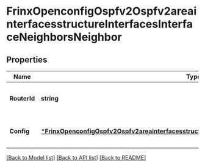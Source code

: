 # FrinxOpenconfigOspfv2Ospfv2areainterfacesstructureInterfacesInterfaceNeighborsNeighbor

## Properties
Name | Type | Description | Notes
------------ | ------------- | ------------- | -------------
**RouterId** | **string** | Optional[Reference to the router ID of the adjacent system] REF:Optional.empty | [optional] [default to null]
**Config** | [***FrinxOpenconfigOspfv2Ospfv2areainterfacesstructureInterfacesInterfaceNeighborsNeighborConfig**](frinx.openconfig.ospfv2.ospfv2areainterfacesstructure.interfaces.interface.neighbors.neighbor.Config.md) | Optional[Configuration parameters relating to the adjacent system] REF:Optional.empty | [optional] [default to null]

[[Back to Model list]](../README.md#documentation-for-models) [[Back to API list]](../README.md#documentation-for-api-endpoints) [[Back to README]](../README.md)


